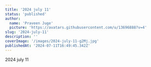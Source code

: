```yaml
---
title: '2024 july 11'
status: 'published'
author:
  name: 'Praveen Juge'
  picture: 'https://avatars.githubusercontent.com/u/13696888?v=4'
slug: '2024-july-11'
description: ''
coverImage: '/images/2024-july-11-g2Mj.jpg'
publishedAt: '2024-07-11T16:49:45.342Z'
---
```


2024 july 11